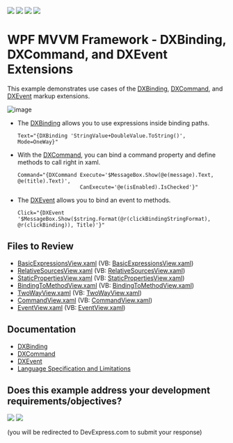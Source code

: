 <!-- default badges list -->
![](https://img.shields.io/endpoint?url=https://codecentral.devexpress.com/api/v1/VersionRange/128658217/24.2.1%2B)
[![](https://img.shields.io/badge/Open_in_DevExpress_Support_Center-FF7200?style=flat-square&logo=DevExpress&logoColor=white)](https://supportcenter.devexpress.com/ticket/details/T370796)
[![](https://img.shields.io/badge/📖_How_to_use_DevExpress_Examples-e9f6fc?style=flat-square)](https://docs.devexpress.com/GeneralInformation/403183)
[![](https://img.shields.io/badge/💬_Leave_Feedback-feecdd?style=flat-square)](#does-this-example-address-your-development-requirementsobjectives)
<!-- default badges end -->

#  WPF MVVM Framework - DXBinding, DXCommand, and DXEvent Extensions

This example demonstrates use cases of the [DXBinding](https://docs.devexpress.com/WPF/115771/mvvm-framework/dxbinding/dxbinding), [DXCommand](https://docs.devexpress.com/WPF/115776/mvvm-framework/dxbinding/dxcommand), and [DXEvent](https://docs.devexpress.com/WPF/115778/mvvm-framework/dxbinding/dxevent) markup extensions.

![image](https://user-images.githubusercontent.com/65009440/220123866-22f8342d-6790-4e10-a9f3-e168ef6c6541.png)

* The [DXBinding](https://docs.devexpress.com/WPF/115771/mvvm-framework/dxbinding/dxbinding) allows you to use expressions inside binding paths.

  ```xaml
  Text="{DXBinding 'StringValue+DoubleValue.ToString()', Mode=OneWay}"
  
  ```

* With the [DXCommand](https://docs.devexpress.com/WPF/115776/mvvm-framework/dxbinding/dxcommand), you can bind a command property and define methods to call right in xaml.

  ```xaml
  Command="{DXCommand Execute='$MessageBox.Show(@e(message).Text, @e(title).Text)',
                      CanExecute='@e(isEnabled).IsChecked'}"
  ```
  
* The [DXEvent](https://docs.devexpress.com/WPF/115778/mvvm-framework/dxbinding/dxevent) allows you to bind an event to methods.

  ```xaml
  Click="{DXEvent '$MessageBox.Show($string.Format(@r(clickBindingStringFormat), @r(clickBinding)), Title)'}"
  ```

## Files to Review

* [BasicExpressionsView.xaml](./CS/DXBindingExample/View/BasicExpressionsView.xaml) (VB: [BasicExpressionsView.xaml](./VB/DXBindingExample/View/BasicExpressionsView.xaml))
* [RelativeSourcesView.xaml](./CS/DXBindingExample/View/RelativeSourcesView.xaml) (VB: [RelativeSourcesView.xaml](./VB/DXBindingExample/View/RelativeSourcesView.xaml))
* [StaticPropertiesView.xaml](./CS/DXBindingExample/View/StaticPropertiesView.xaml) (VB: [StaticPropertiesView.xaml](./VB/DXBindingExample/View/StaticPropertiesView.xaml))
* [BindingToMethodView.xaml](./CS/DXBindingExample/View/BindingToMethodView.xaml) (VB: [BindingToMethodView.xaml](./VB/DXBindingExample/View/BindingToMethodView.xaml))
* [TwoWayView.xaml](./CS/DXBindingExample/View/TwoWayView.xaml) (VB: [TwoWayView.xaml](./VB/DXBindingExample/View/TwoWayView.xaml))
* [CommandView.xaml](./CS/DXBindingExample/View/CommandView.xaml) (VB: [CommandView.xaml](./VB/DXBindingExample/View/CommandView.xaml))
* [EventView.xaml](./CS/DXBindingExample/View/EventView.xaml) (VB: [EventView.xaml](./VB/DXBindingExample/View/EventView.xaml))

## Documentation

* [DXBinding](https://docs.devexpress.com/WPF/115771/mvvm-framework/dxbinding/dxbinding)
* [DXCommand](https://docs.devexpress.com/WPF/115776/mvvm-framework/dxbinding/dxcommand)
* [DXEvent](https://docs.devexpress.com/WPF/115778/mvvm-framework/dxbinding/dxevent)
* [Language Specification and Limitations](https://docs.devexpress.com/WPF/115777/mvvm-framework/dxbinding/language-specification)
<!-- feedback -->
## Does this example address your development requirements/objectives?

[<img src="https://www.devexpress.com/support/examples/i/yes-button.svg"/>](https://www.devexpress.com/support/examples/survey.xml?utm_source=github&utm_campaign=wpf-mvvm-framework-dxbinding-dxcommand-dxevent&~~~was_helpful=yes) [<img src="https://www.devexpress.com/support/examples/i/no-button.svg"/>](https://www.devexpress.com/support/examples/survey.xml?utm_source=github&utm_campaign=wpf-mvvm-framework-dxbinding-dxcommand-dxevent&~~~was_helpful=no)

(you will be redirected to DevExpress.com to submit your response)
<!-- feedback end -->
